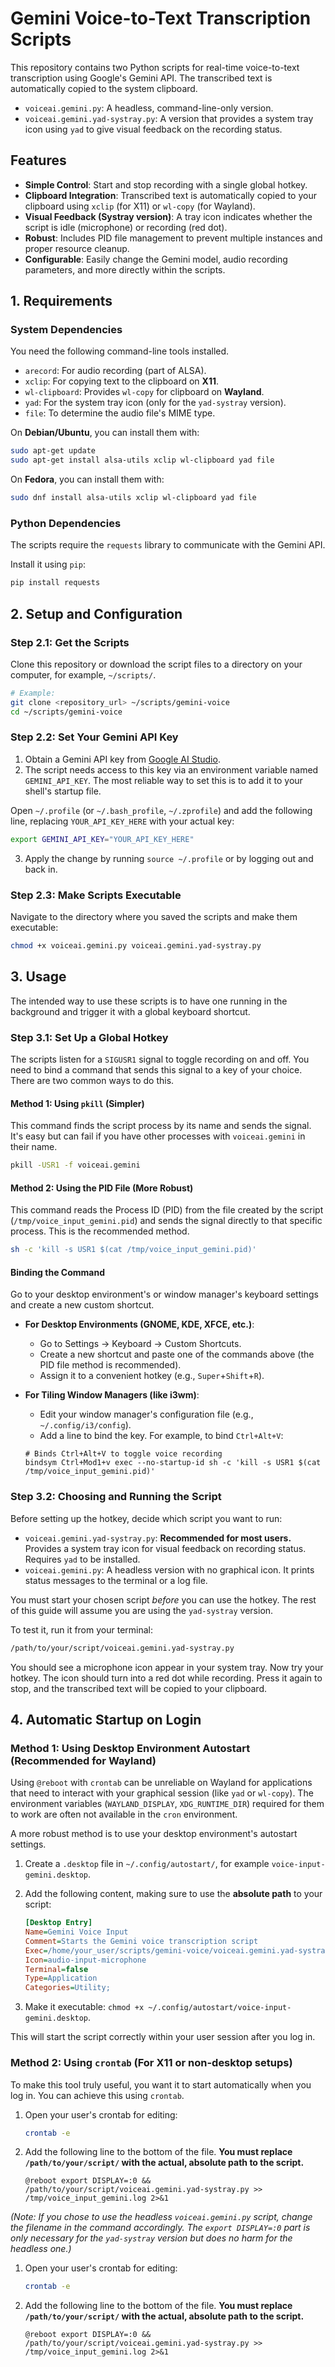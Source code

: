 # Gemini Voice-to-Text Transcription Scripts

This repository contains two Python scripts for real-time voice-to-text transcription using Google's Gemini API. The transcribed text is automatically copied to the system clipboard.

-   `voiceai.gemini.py`: A headless, command-line-only version.
-   `voiceai.gemini.yad-systray.py`: A version that provides a system tray icon using `yad` to give visual feedback on the recording status.

## Features

-   **Simple Control**: Start and stop recording with a single global hotkey.
-   **Clipboard Integration**: Transcribed text is automatically copied to your clipboard using `xclip` (for X11) or `wl-copy` (for Wayland).
-   **Visual Feedback (Systray version)**: A tray icon indicates whether the script is idle (microphone) or recording (red dot).
-   **Robust**: Includes PID file management to prevent multiple instances and proper resource cleanup.
-   **Configurable**: Easily change the Gemini model, audio recording parameters, and more directly within the scripts.

## 1. Requirements

### System Dependencies

You need the following command-line tools installed.

-   `arecord`: For audio recording (part of ALSA).
-   `xclip`: For copying text to the clipboard on **X11**.
-   `wl-clipboard`: Provides `wl-copy` for clipboard on **Wayland**.
-   `yad`: For the system tray icon (only for the `yad-systray` version).
-   `file`: To determine the audio file's MIME type.

On **Debian/Ubuntu**, you can install them with:
```bash
sudo apt-get update
sudo apt-get install alsa-utils xclip wl-clipboard yad file
```

On **Fedora**, you can install them with:
```bash
sudo dnf install alsa-utils xclip wl-clipboard yad file
```

### Python Dependencies

The scripts require the `requests` library to communicate with the Gemini API.

Install it using `pip`:
```bash
pip install requests
```

## 2. Setup and Configuration

### Step 2.1: Get the Scripts

Clone this repository or download the script files to a directory on your computer, for example, `~/scripts/`.

```bash
# Example:
git clone <repository_url> ~/scripts/gemini-voice
cd ~/scripts/gemini-voice
```

### Step 2.2: Set Your Gemini API Key

1.  Obtain a Gemini API key from [Google AI Studio](https://aistudio.google.com/app/apikey).
2.  The script needs access to this key via an environment variable named `GEMINI_API_KEY`. The most reliable way to set this is to add it to your shell's startup file.

Open `~/.profile` (or `~/.bash_profile`, `~/.zprofile`) and add the following line, replacing `YOUR_API_KEY_HERE` with your actual key:

```bash
export GEMINI_API_KEY="YOUR_API_KEY_HERE"
```

3.  Apply the change by running `source ~/.profile` or by logging out and back in.

### Step 2.3: Make Scripts Executable

Navigate to the directory where you saved the scripts and make them executable:

```bash
chmod +x voiceai.gemini.py voiceai.gemini.yad-systray.py
```

## 3. Usage

The intended way to use these scripts is to have one running in the background and trigger it with a global keyboard shortcut.

### Step 3.1: Set Up a Global Hotkey

The scripts listen for a `SIGUSR1` signal to toggle recording on and off. You need to bind a command that sends this signal to a key of your choice. There are two common ways to do this.

#### Method 1: Using `pkill` (Simpler)

This command finds the script process by its name and sends the signal. It's easy but can fail if you have other processes with `voiceai.gemini` in their name.

```bash
pkill -USR1 -f voiceai.gemini
```

#### Method 2: Using the PID File (More Robust)

This command reads the Process ID (PID) from the file created by the script (`/tmp/voice_input_gemini.pid`) and sends the signal directly to that specific process. This is the recommended method.

```bash
sh -c 'kill -s USR1 $(cat /tmp/voice_input_gemini.pid)'
```

#### Binding the Command

Go to your desktop environment's or window manager's keyboard settings and create a new custom shortcut.

-   **For Desktop Environments (GNOME, KDE, XFCE, etc.)**:
    -   Go to Settings -> Keyboard -> Custom Shortcuts.
    -   Create a new shortcut and paste one of the commands above (the PID file method is recommended).
    -   Assign it to a convenient hotkey (e.g., `Super`+`Shift`+`R`).

-   **For Tiling Window Managers (like i3wm)**:
    -   Edit your window manager's configuration file (e.g., `~/.config/i3/config`).
    -   Add a line to bind the key. For example, to bind `Ctrl+Alt+V`:
    ```
    # Binds Ctrl+Alt+V to toggle voice recording
    bindsym Ctrl+Mod1+v exec --no-startup-id sh -c 'kill -s USR1 $(cat /tmp/voice_input_gemini.pid)'
    ```

### Step 3.2: Choosing and Running the Script

Before setting up the hotkey, decide which script you want to run:

-   `voiceai.gemini.yad-systray.py`: **Recommended for most users.** Provides a system tray icon for visual feedback on recording status. Requires `yad` to be installed.
-   `voiceai.gemini.py`: A headless version with no graphical icon. It prints status messages to the terminal or a log file.

You must start your chosen script *before* you can use the hotkey. The rest of this guide will assume you are using the `yad-systray` version.

To test it, run it from your terminal:
```bash
/path/to/your/script/voiceai.gemini.yad-systray.py
```
You should see a microphone icon appear in your system tray. Now try your hotkey. The icon should turn into a red dot while recording. Press it again to stop, and the transcribed text will be copied to your clipboard.

## 4. Automatic Startup on Login

### Method 1: Using Desktop Environment Autostart (Recommended for Wayland)

Using `@reboot` with `crontab` can be unreliable on Wayland for applications that need to interact with your graphical session (like `yad` or `wl-copy`). The environment variables (`WAYLAND_DISPLAY`, `XDG_RUNTIME_DIR`) required for them to work are often not available in the `cron` environment.

A more robust method is to use your desktop environment's autostart settings.

1.  Create a `.desktop` file in `~/.config/autostart/`, for example `voice-input-gemini.desktop`.
2.  Add the following content, making sure to use the **absolute path** to your script:

    ```ini
    [Desktop Entry]
    Name=Gemini Voice Input
    Comment=Starts the Gemini voice transcription script
    Exec=/home/your_user/scripts/gemini-voice/voiceai.gemini.yad-systray.py
    Icon=audio-input-microphone
    Terminal=false
    Type=Application
    Categories=Utility;
    ```
3.  Make it executable: `chmod +x ~/.config/autostart/voice-input-gemini.desktop`.

This will start the script correctly within your user session after you log in.

### Method 2: Using `crontab` (For X11 or non-desktop setups)

To make this tool truly useful, you want it to start automatically when you log in. You can achieve this using `crontab`.

1.  Open your user's crontab for editing:
    ```bash
    crontab -e
    ```

2.  Add the following line to the bottom of the file. **You must replace `/path/to/your/script/` with the actual, absolute path to the script.**

    ```crontab
    @reboot export DISPLAY=:0 && /path/to/your/script/voiceai.gemini.yad-systray.py >> /tmp/voice_input_gemini.log 2>&1
    ```

*(Note: If you chose to use the headless `voiceai.gemini.py` script, change the filename in the command accordingly. The `export DISPLAY=:0` part is only necessary for the `yad-systray` version but does no harm for the headless one.)*

1.  Open your user's crontab for editing:
    ```bash
    crontab -e
    ```

2.  Add the following line to the bottom of the file. **You must replace `/path/to/your/script/` with the actual, absolute path to the script.**

    ```crontab
    @reboot export DISPLAY=:0 && /path/to/your/script/voiceai.gemini.yad-systray.py >> /tmp/voice_input_gemini.log 2>&1
    ```

